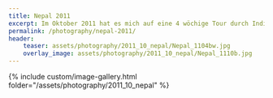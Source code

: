 ```yaml
---
title: Nepal 2011
excerpt: Im Oktober 2011 hat es mich auf eine 4 wöchige Tour durch Indien und Nepal verschlagen.
permalink: /photography/nepal-2011/
header:
    teaser: assets/photography/2011_10_nepal/Nepal_1104bw.jpg
    overlay_image: assets/photography/2011_10_nepal/Nepal_1110b.jpg
---
```


{% include custom/image-gallery.html folder="/assets/photography/2011_10_nepal" %}